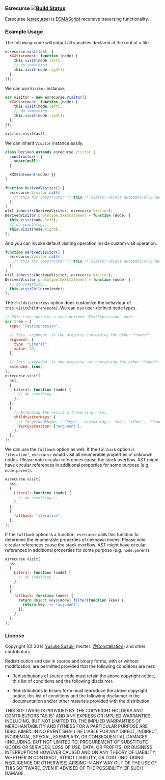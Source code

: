 ### Esrecurse [![Build Status](https://travis-ci.org/estools/esrecurse.svg?branch=master)](https://travis-ci.org/estools/esrecurse)

Esrecurse ([esrecurse](https://github.com/estools/esrecurse)) is
[ECMAScript](https://www.ecma-international.org/publications/standards/Ecma-262.htm)
recursive traversing functionality.

### Example Usage

The following code will output all variables declared at the root of a file.

```javascript
esrecurse.visit(ast, {
  XXXStatement: function (node) {
    this.visit(node.left);
    // do something...
    this.visit(node.right);
  },
});
```

We can use `Visitor` instance.

```javascript
var visitor = new esrecurse.Visitor({
  XXXStatement: function (node) {
    this.visit(node.left);
    // do something...
    this.visit(node.right);
  },
});

visitor.visit(ast);
```

We can inherit `Visitor` instance easily.

```javascript
class Derived extends esrecurse.Visitor {
  constructor() {
    super(null);
  }

  XXXStatement(node) {}
}
```

```javascript
function DerivedVisitor() {
  esrecurse.Visitor.call(
    /* this for constructor */ this /* visitor object automatically becomes this. */,
  );
}
util.inherits(DerivedVisitor, esrecurse.Visitor);
DerivedVisitor.prototype.XXXStatement = function (node) {
  this.visit(node.left);
  // do something...
  this.visit(node.right);
};
```

And you can invoke default visiting operation inside custom visit operation.

```javascript
function DerivedVisitor() {
  esrecurse.Visitor.call(
    /* this for constructor */ this /* visitor object automatically becomes this. */,
  );
}
util.inherits(DerivedVisitor, esrecurse.Visitor);
DerivedVisitor.prototype.XXXStatement = function (node) {
  // do something...
  this.visitChildren(node);
};
```

The `childVisitorKeys` option does customize the behaviour of `this.visitChildren(node)`.
We can use user-defined node types.

```javascript
// This tree contains a user-defined `TestExpression` node.
var tree = {
  type: "TestExpression",

  // This 'argument' is the property containing the other **node**.
  argument: {
    type: "Literal",
    value: 20,
  },

  // This 'extended' is the property not containing the other **node**.
  extended: true,
};
esrecurse.visit(
  ast,
  {
    Literal: function (node) {
      // do something...
    },
  },
  {
    // Extending the existing traversing rules.
    childVisitorKeys: {
      // TargetNodeName: [ 'keys', 'containing', 'the', 'other', '**node**' ]
      TestExpression: ["argument"],
    },
  },
);
```

We can use the `fallback` option as well.
If the `fallback` option is `"iteration"`, `esrecurse` would visit all enumerable properties of unknown nodes.
Please note circular references cause the stack overflow. AST might have circular references in additional properties for some purpose (e.g. `node.parent`).

```javascript
esrecurse.visit(
  ast,
  {
    Literal: function (node) {
      // do something...
    },
  },
  {
    fallback: "iteration",
  },
);
```

If the `fallback` option is a function, `esrecurse` calls this function to determine the enumerable properties of unknown nodes.
Please note circular references cause the stack overflow. AST might have circular references in additional properties for some purpose (e.g. `node.parent`).

```javascript
esrecurse.visit(
  ast,
  {
    Literal: function (node) {
      // do something...
    },
  },
  {
    fallback: function (node) {
      return Object.keys(node).filter(function (key) {
        return key !== "argument";
      });
    },
  },
);
```

### License

Copyright (C) 2014 [Yusuke Suzuki](https://github.com/Constellation)
(twitter: [@Constellation](https://twitter.com/Constellation)) and other contributors.

Redistribution and use in source and binary forms, with or without
modification, are permitted provided that the following conditions are met:

- Redistributions of source code must retain the above copyright
  notice, this list of conditions and the following disclaimer.

- Redistributions in binary form must reproduce the above copyright
  notice, this list of conditions and the following disclaimer in the
  documentation and/or other materials provided with the distribution.

THIS SOFTWARE IS PROVIDED BY THE COPYRIGHT HOLDERS AND CONTRIBUTORS "AS IS"
AND ANY EXPRESS OR IMPLIED WARRANTIES, INCLUDING, BUT NOT LIMITED TO, THE
IMPLIED WARRANTIES OF MERCHANTABILITY AND FITNESS FOR A PARTICULAR PURPOSE
ARE DISCLAIMED. IN NO EVENT SHALL <COPYRIGHT HOLDER> BE LIABLE FOR ANY
DIRECT, INDIRECT, INCIDENTAL, SPECIAL, EXEMPLARY, OR CONSEQUENTIAL DAMAGES
(INCLUDING, BUT NOT LIMITED TO, PROCUREMENT OF SUBSTITUTE GOODS OR SERVICES;
LOSS OF USE, DATA, OR PROFITS; OR BUSINESS INTERRUPTION) HOWEVER CAUSED AND
ON ANY THEORY OF LIABILITY, WHETHER IN CONTRACT, STRICT LIABILITY, OR TORT
(INCLUDING NEGLIGENCE OR OTHERWISE) ARISING IN ANY WAY OUT OF THE USE OF
THIS SOFTWARE, EVEN IF ADVISED OF THE POSSIBILITY OF SUCH DAMAGE.
